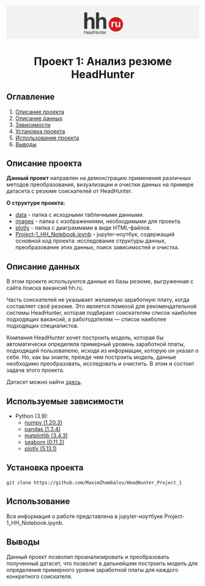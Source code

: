 ![](./images/hh_logo.jpg)
# <center> Проект 1: Анализ резюме HeadHunter </center>

## Оглавление
1. [Описание проекта](#Описание-проекта)
2. [Описание данных](#Описание-данных)
3. [Зависимости](#Зависимости)
4. [Установка проекта](#Установка-проекта)
5. [Использование проекта](#Использование-проекта)
6. [Выводы](Использование-проекта)

## Описание проекта

**Данный проект** направлен на демонстрацию применения различных методов преобразования, визуализации и очистки данных на примере датасета с резюме соискателей от HeadHunter.

**О структуре проекта:**
* [data](./data) - папка с исходными табличными данными.
* [images](./images) - папка с изображениями, необходимыми для проекта.
* [plotly](./plotly) - папка с диаграммами в виде HTML-файлов.
* [Project-1_HH_Notebook.ipynb](./Project-1_HH_Notebook.ipynb) - jupyter-ноутбук, содержащий основной код проекта: исследование структуры данных, преобразование этих данных, поиск зависимостей и очистка.


## Описание данных
В этом проекте используются данные из базы резюме, выгруженная с сайта поиска вакансий hh.ru.

Часть соискателей не указывает желаемую заработную плату, когда составляет своё резюме. Это является помехой для рекомендательной системы HeadHunter, которая подбирает соискателям список наиболее подходящих вакансий, а работодателям — список наиболее подходящих специалистов.

Компания HeadHunter хочет построить модель, которая бы автоматически определяла примерный уровень заработной платы, подходящей пользователю, исходя из информации, которую он указал о себе. Но, как вы знаете, прежде чем построить модель, данные необходимо преобразовать, исследовать и очистить. В этом и состоит задача этого проекта.

Датасет можно найти [здесь](https://drive.google.com/file/d/1Kb78mAWYKcYlellTGhIjPI-bCcKbGuTn/view?usp=sharing).

## Используемые зависимости
* Python (3.9):
    * [numpy (1.20.3)](https://numpy.org)
    * [pandas (1.3.4)](https://pandas.pydata.org)
    * [matplotlib (3.4.3)](https://matplotlib.org)
    * [seaborn (0.11.2)](https://seaborn.pydata.org)
    * [plotly (5.13.1)](https://plotly.com/python/)

## Установка проекта

```
git clone https://github.com/MaximZhambalov/HeadHunter_Project_1
```

## Использование
Вся информация о работе представлена в jupyter-ноутбуке Project-1_HH_Notebook.ipynb.

## Выводы

Данный проект позволил проанализировать и преобразовать полученный датасет, что позволит в дальнейшем построить модель для определения примерного уровня заработной платы для каждого конкретного соискателя.